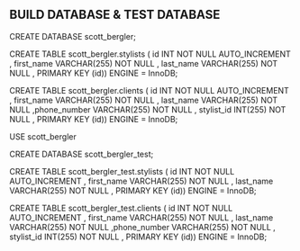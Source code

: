 ## BUILD DATABASE & TEST DATABASE
CREATE DATABASE scott_bergler;  

CREATE TABLE scott_bergler.stylists ( id INT NOT NULL AUTO_INCREMENT , first_name VARCHAR(255) NOT NULL , last_name VARCHAR(255) NOT NULL , PRIMARY KEY (id)) ENGINE = InnoDB;  

CREATE TABLE scott_bergler.clients ( id INT NOT NULL AUTO_INCREMENT , first_name VARCHAR(255) NOT NULL , last_name VARCHAR(255) NOT NULL ,phone_number VARCHAR(255) NOT NULL , stylist_id INT(255) NOT NULL , PRIMARY KEY (id)) ENGINE = InnoDB;

USE scott_bergler  

CREATE DATABASE scott_bergler_test;

CREATE TABLE scott_bergler_test.stylists ( id INT NOT NULL AUTO_INCREMENT , first_name VARCHAR(255) NOT NULL , last_name VARCHAR(255) NOT NULL , PRIMARY KEY (id)) ENGINE = InnoDB;

CREATE TABLE scott_bergler_test.clients ( id INT NOT NULL AUTO_INCREMENT , first_name VARCHAR(255) NOT NULL , last_name VARCHAR(255) NOT NULL ,phone_number VARCHAR(255) NOT NULL , stylist_id INT(255) NOT NULL , PRIMARY KEY (id)) ENGINE = InnoDB;
